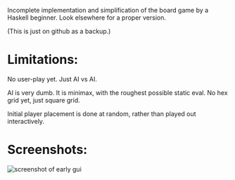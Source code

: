 Incomplete implementation and simplification of the board game
by a Haskell beginner.  Look elsewhere for a proper version.

(This is just on github as a backup.)

Limitations:
============

No user-play yet.  Just AI vs AI.

AI is very dumb.  It is minimax, with the roughest possible static eval.
No hex grid yet, just square grid.

Initial player placement is done at random, rather than played out interactively.

Screenshots:
============
![screenshot of early gui](htmfgame/raw/master/screenshots/first_gui.png)